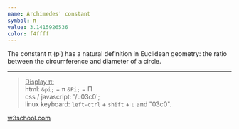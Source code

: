 ```yaml
---
name: Archimedes' constant
symbol: π
value: 3.1415926536
color: f4ffff
---
```

The constant π (pi) has a natural definition in Euclidean geometry: the ratio between the circumference and diameter of a circle.

---
><u>Display π:</u>  
html: `&pi;` = &pi; `&Pi;` = &Pi;  
css / javascript: '/u03c0';  
linux keyboard: `left-ctrl` + `shift` + `u` and "03c0".  

[w3school.com](https://www.w3schools.com/charsets/ref_utf_greek.asp)

